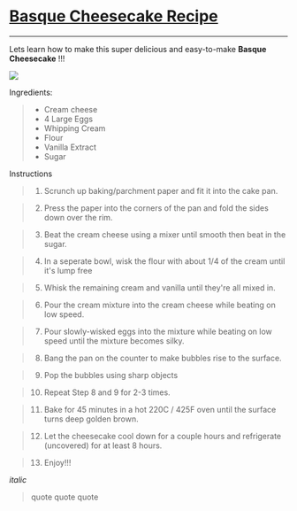 # [Basque Cheesecake Recipe](https://www.recipetineats.com/basque-cheesecake/)
---
Lets learn how to make this super delicious and easy-to-make **Basque Cheesecake** !!!

![](https://www.allrecipes.com/thmb/6ScM3qAIjP2ApcbWN7podFEAjME=/1500x0/filters:no_upscale():max_bytes(150000):strip_icc()/270713_BurntBasqueCheesecake_ddmfs_3x4_2411-a6030d5e7c2f4b37bc8569b9cd2b634b.jpg)

Ingredients:
>- Cream cheese
>- 4 Large Eggs
>- Whipping Cream
>- Flour
>- Vanilla Extract
>- Sugar

Instructions
>1. Scrunch up baking/parchment paper and fit it into the cake pan.

>2. Press the paper into the corners of the pan and fold the sides down over the rim.

>3. Beat the cream cheese using a mixer until smooth then beat in the sugar.

>4. In a seperate bowl, wisk the flour with about 1/4 of the cream until it's lump free

>5. Whisk the remaining cream and vanilla until they're all mixed in.

>6. Pour the cream mixture into the cream cheese while beating on low speed.

>7. Pour slowly-wisked eggs into the mixture while beating on low speed until the mixture becomes silky.

>8. Bang the pan on the counter to make bubbles rise to the surface.

>9. Pop the bubbles using sharp objects

>10. Repeat Step 8 and 9 for 2-3 times.

>11. Bake for 45 minutes in a hot 220C / 425F oven until the surface turns deep golden brown.

>12. Let the cheesecake cool down for a couple hours and refrigerate (uncovered) for at least 8 hours. 

>13. Enjoy!!!

*italic*
>quote quote quote